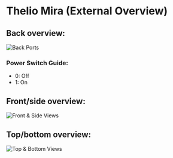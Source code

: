 # Thelio Mira (External Overview)

## Back overview:

![Back Ports](./img/ports-back.webp)

### Power Switch Guide:

- 0: Off
- 1: On

## Front/side overview:

![Front & Side Views](./img/ports-front-sides.webp)

## Top/bottom overview:

![Top & Bottom Views](./img/ports-top-bottom.webp)
